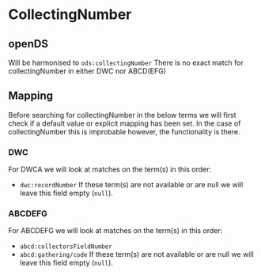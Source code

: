 # CollectingNumber

## openDS
Will be harmonised to `ods:collectingNumber`
There is no exact match for collectingNumber in either DWC nor ABCD(EFG)

## Mapping
Before searching for collectingNumber in the below terms we will first check if a default value or explicit mapping has been set.
In the case of collectingNumber this is improbable however, the functionality is there.

### DWC
For DWCA we will look at matches on the term(s) in this order:
- `dwc:recordNumber`
If these term(s) are not available or are null we will leave this field empty (`null`).

### ABCDEFG
For ABCDEFG we will look at matches on the term(s) in this order:
- `abcd:collectorsFieldNumber`
- `abcd:gathering/code`
If these term(s) are not available or are null we will leave this field empty (`null`).
